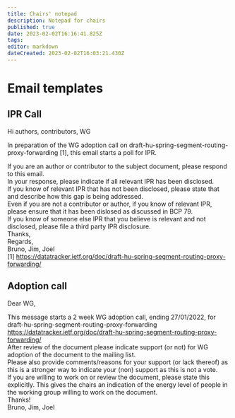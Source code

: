 ```yaml
---
title: Chairs' notepad
description: Notepad for chairs
published: true
date: 2023-02-02T16:16:41.825Z
tags: 
editor: markdown
dateCreated: 2023-02-02T16:03:21.430Z
---
```


# Email templates

## IPR Call
Hi authors, contributors, WG					
					
In preparation of the WG adoption call on draft-hu-spring-segment-routing-proxy-forwarding [1], this email starts a poll for IPR.

If you are an author or contributor to the subject document, please respond to this email.					
	In your response, please indicate if all relevant IPR has been disclosed.				
	If you know of relevant IPR that has not been disclosed, please state that and describe how this gap is being addressed.				
Even if you are not a contributor or author, if you know of relevant IPR, please ensure that it has been dislosed as discussed in BCP 79.					
If you know of someone else IPR that you believe is relevant and not disclosed, please file a third party IPR disclosure.					
Thanks,					
Regards,					
Bruno, Jim, Joel					
[1]	https://datatracker.ietf.org/doc/draft-hu-spring-segment-routing-proxy-forwarding/				



## Adoption call
Dear WG,											
											
This message starts a 2 week WG adoption call, ending 27/01/2022, for draft-hu-spring-segment-routing-proxy-forwarding											
https://datatracker.ietf.org/doc/draft-hu-spring-segment-routing-proxy-forwarding/											
After review of the document please indicate support (or not) for WG adoption of the document to the mailing list.											
Please also provide comments/reasons for your support (or lack thereof) as this is a stronger way to indicate your (non) support as this is not a vote.											
If you are willing to work on or review the document, please state this explicitly. This gives the chairs an indication of the energy level of people in the working group willing to work on the document.											
Thanks!											
Bruno, Jim, Joel											
											


